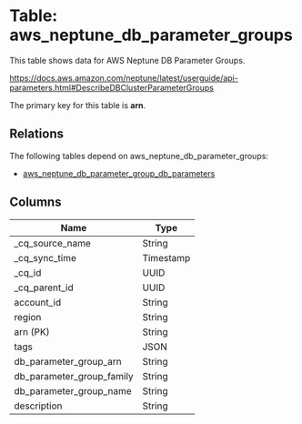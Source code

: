 # Table: aws_neptune_db_parameter_groups

This table shows data for AWS Neptune DB Parameter Groups.

https://docs.aws.amazon.com/neptune/latest/userguide/api-parameters.html#DescribeDBClusterParameterGroups

The primary key for this table is **arn**.

## Relations

The following tables depend on aws_neptune_db_parameter_groups:
  - [aws_neptune_db_parameter_group_db_parameters](aws_neptune_db_parameter_group_db_parameters)

## Columns

| Name          | Type          |
| ------------- | ------------- |
|_cq_source_name|String|
|_cq_sync_time|Timestamp|
|_cq_id|UUID|
|_cq_parent_id|UUID|
|account_id|String|
|region|String|
|arn (PK)|String|
|tags|JSON|
|db_parameter_group_arn|String|
|db_parameter_group_family|String|
|db_parameter_group_name|String|
|description|String|